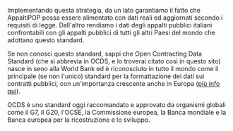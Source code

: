 Implementando questa strategia, da un lato garantiamo il fatto che AppaltiPOP possa essere alimentato con dati reali ed aggiornati secondo i requisiti di legge. Dall'altro rendiamo i dati degli appalti pubblici italiani confrontabili con gli appalti pubblici di tutti gli altri Paesi del mondo che adottano questo standard.

Se non conosci questo standard, sappi che Open Contracting Data Standard (che si abbrevia in OCDS, e lo troverai citato così in questo sito) nasce in seno alla World Bank ed è riconosciuto in tutto il mondo come il principale (se non l'unico) standard per la formattazione dei dati sui contratti pubblici, con un'importanza crescente anche in Europa ([più info qui](https://www.open-contracting.org/2020/01/23/open-contracting-the-eu-in-2020-what-to-expect/)).

OCDS è uno standard oggi raccomandato e approvato da organismi globali come il G7, il G20, l'OCSE, la Commissione europea, la Banca mondiale e la Banca europea per la ricostruzione e lo sviluppo.
